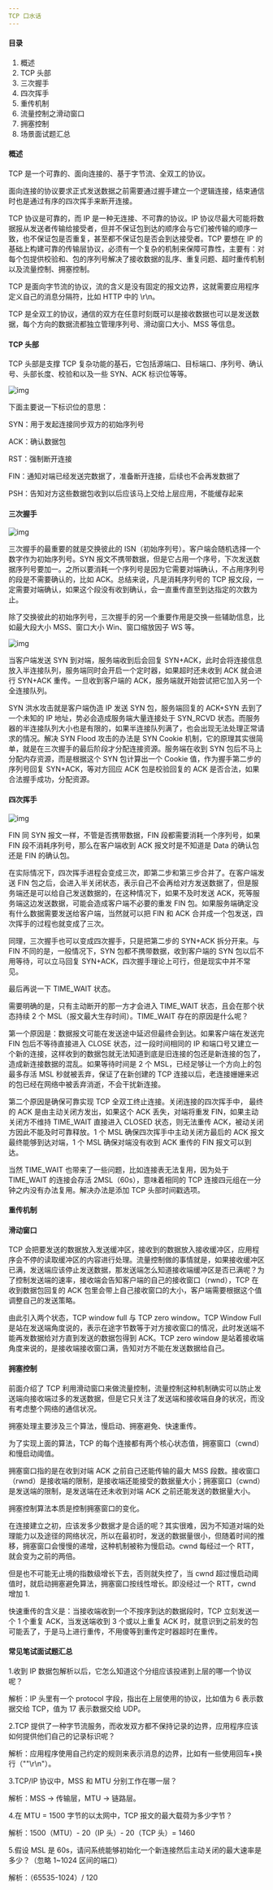 ```yaml
---
TCP 口水话
---
```


#### 目录

1. 概述
2. TCP 头部
3. 三次握手
4. 四次挥手
5. 重传机制
6. 流量控制之滑动窗口
7. 拥塞控制
8. 场景面试题汇总

#### 概述

TCP 是一个可靠的、面向连接的、基于字节流、全双工的协议。

面向连接的协议要求正式发送数据之前需要通过握手建立一个逻辑连接，结束通信时也是通过有序的四次挥手来断开连接。

TCP 协议是可靠的，而 IP 是一种无连接、不可靠的协议。IP 协议尽最大可能将数据报从发送者传输给接受者，但并不保证包到达的顺序会与它们被传输的顺序一致，也不保证包是否重复，甚至都不保证包是否会到达接受者。TCP 要想在 IP 的基础上构建可靠的传输层协议，必须有一个复杂的机制来保障可靠性，主要有：对每个包提供校验和、包的序列号解决了接收数据的乱序、重复问题、超时重传机制以及流量控制、拥塞控制。

TCP 是面向字节流的协议，流的含义是没有固定的报文边界，这就需要应用程序定义自己的消息分隔符，比如 HTTP 中的 \r\n。

TCP 是全双工的协议，通信的双方在任意时刻既可以是接收数据也可以是发送数据，每个方向的数据流都独立管理序列号、滑动窗口大小、MSS 等信息。

#### TCP 头部

TCP 头部是支撑 TCP 复杂功能的基石，它包括源端口、目标端口、序列号、确认号、头部长度、校验和以及一些 SYN、ACK 标识位等等。

![img](https://user-gold-cdn.xitu.io/2019/9/27/16d702629b61cbcc?imageView2/0/w/1280/h/960/format/webp/ignore-error/1)

下面主要说一下标识位的意思：

SYN：用于发起连接同步双方的初始序列号

ACK：确认数据包

RST：强制断开连接

FIN：通知对端已经发送完数据了，准备断开连接，后续也不会再发数据了

PSH：告知对方这些数据包收到以后应该马上交给上层应用，不能缓存起来

#### 三次握手

![img](https://i.loli.net/2020/07/15/tix53GJq2dLgpsh.jpg)

三次握手的最重要的就是交换彼此的 ISN（初始序列号）。客户端会随机选择一个数字作为初始序列号。SYN 报文不携带数据，但是它占用一个序号，下次发送数据序列号要加一。之所以要消耗一个序列号是因为它需要对端确认，不占用序列号的段是不需要确认的，比如 ACK。总结来说，凡是消耗序列号的 TCP 报文段，一定需要对端确认，如果这个段没有收到确认，会一直重传直至到达指定的次数为止。

除了交换彼此的初始序列号，三次握手的另一个重要作用是交换一些辅助信息，比如最大段大小 MSS、窗口大小 Win、窗口缩放因子 WS 等。

![img](https://i.loli.net/2020/07/15/vPrqH8C3cd9gn5K.jpg)

当客户端发送 SYN 到对端，服务端收到后会回复 SYN+ACK，此时会将连接信息放入半连接队列，服务端同时会开启一个定时器，如果超时还未收到 ACK 就会进行 SYN+ACK 重传。一旦收到客户端的 ACK，服务端就开始尝试把它加入另一个全连接队列。

SYN 洪水攻击就是客户端伪造 IP 发送 SYN 包，服务端回复的 ACK+SYN 去到了一个未知的 IP 地址，势必会造成服务端大量连接处于 SYN_RCVD 状态。而服务器的半连接队列大小也是有限的，如果半连接队列满了，也会出现无法处理正常请求的情况。解决 SYN Flood 攻击的办法是 SYN Cookie 机制，它的原理其实很简单，就是在三次握手的最后阶段才分配连接资源。服务端在收到 SYN 包后不马上分配内存资源，而是根据这个 SYN 包计算出一个 Cookie 值，作为握手第二步的序列号回复 SYN+ACK，等对方回应 ACK 包是校验回复的 ACK 是否合法，如果合法握手成功，分配资源。

#### 四次挥手

![img](https://i.loli.net/2020/07/15/nHAtjNGDKZbO1UQ.jpg)

FIN 同 SYN 报文一样，不管是否携带数据，FIN 段都需要消耗一个序列号，如果 FIN 段不消耗序列号，那么在客户端收到 ACK 报文时是不知道是 Data 的确认包还是 FIN 的确认包。

在实际情况下，四次挥手进程会变成三次，即第二步和第三步合并了。在客户端发送 FIN 包之后，会进入半关闭状态，表示自己不会再给对方发送数据了，但是服务端还是可以给自己发送数据的，在这种情况下，如果不及时发送 ACK，死等服务端这边发送数据，可能会造成客户端不必要的重发 FIN 包。如果服务端确定没有什么数据需要发送给客户端，当然就可以把 FIN 和 ACK 合并成一个包发送，四次挥手的过程也就变成了三次。

同理，三次握手也可以变成四次握手，只是把第二步的 SYN+ACK 拆分开来。与 FIN 不同的是，一般情况下，SYN 包都不携带数据，收到客户端的 SYN 包以后不用等待，可以立马回复 SYN+ACK，四次握手理论上可行，但是现实中并不常见。

最后再说一下 TIME_WAIT 状态。

需要明确的是，只有主动断开的那一方才会进入 TIME_WAIT 状态，且会在那个状态持续 2 个 MSL（报文最大生存时间）。TIME_WAIT 存在的原因是什么呢？

第一个原因是：数据报文可能在发送途中延迟但最终会到达。如果客户端在发送完 FIN 包后不等待直接进入 CLOSE 状态，过一段时间相同的 IP 和端口号又建立一个新的连接，这样收到的数据包就无法知道到底是旧连接的包还是新连接的包了，造成新连接数据的混乱。如果等待时间是 2 个 MSL，已经足够让一个方向上的包最多存活 MSL 秒就被丢弃，保证了在新创建的 TCP 连接以后，老连接姗姗来迟的包已经在网络中被丢弃消逝，不会干扰新连接。

第二个原因是确保可靠实现 TCP 全双工终止连接。关闭连接的四次挥手中， 最终的 ACK 是由主动关闭方发出，如果这个 ACK 丢失，对端将重发 FIN，如果主动关闭方不维持 TIME_WAIT 直接进入 CLOSED 状态，则无法重传 ACK，被动关闭方因此不能及时可靠释放。1 个 MSL 确保四次挥手中主动关闭方最后的 ACK 报文最终能够到达对端，1 个 MSL 确保对端没有收到 ACK 重传的 FIN 报文可以到达。

当然 TIME_WAIT 也带来了一些问题，比如连接表无法复用，因为处于 TIME_WAIT 的连接会存活 2MSL（60s），意味着相同的 TCP 连接四元组在一分钟之内没有办法复用。解决办法是添加 TCP 头部时间戳选项。

#### 重传机制

#### 滑动窗口

TCP 会把要发送的数据放入发送缓冲区，接收到的数据放入接收缓冲区，应用程序会不停的读取缓冲区的内容进行处理。流量控制做的事情就是，如果接收缓冲区已满，发送端应该停止发送数据，那发送端怎么知道接收端缓冲区是否已满呢？为了控制发送端的速率，接收端会告知客户端的自己的接收窗口（rwnd），TCP 在收到数据包回复的 ACK 包里会带上自己接收窗口的大小，客户端需要根据这个值调整自己的发送策略。

由此引入两个状态，TCP window full 与 TCP zero window。TCP Window Full 是站在发送端角度说的，表示在途字节数等于对方接收窗口的情况，此时发送端不能再发数据给对方直到发送的数据包得到 ACK。TCP zero window 是站着接收端角度来说的，是接收端接收窗口满，告知对方不能在发送数据给自己。

#### 拥塞控制

前面介绍了 TCP 利用滑动窗口来做流量控制，流量控制这种机制确实可以防止发送端向接收端过多的发送数据，但是它只关注了发送端和接收端自身的状况，而没有考虑整个网络的通信状况。

拥塞处理主要涉及三个算法，慢启动、拥塞避免、快速重传。

为了实现上面的算法，TCP 的每个连接都有两个核心状态值，拥塞窗口（cwnd）和慢启动阈值。

拥塞窗口指的是在收到对端 ACK 之前自己还能传输的最大 MSS 段数。接收窗口（rwnd）是接收端的限制，是接收端还能接受的数据量大小；拥塞窗口（cwnd）是发送端的限制，是发送端在还未收到对端 ACK 之前还能发送的数据量大小。

拥塞控制算法本质是控制拥塞窗口的变化。

在连接建立之初，应该发多少数据才是合适的呢？其实很难，因为不知道对端的处理能力以及途径的网络状况，所以在最初时，发送的数据量很小，但随着时间的推移，拥塞窗口会慢慢的递增，这种机制被称为慢启动。cwnd 每经过一个 RTT，就会变为之前的两倍。

但是也不可能无止境的指数级增长下去，否则就失控了，当 cwnd 超过慢启动阈值时，就启动拥塞避免算法，拥塞窗口按线性增长。即没经过一个 RTT，cwnd 增加 1.

快速重传的含义是：当接收端收到一个不按序到达的数据段时，TCP 立刻发送一个 1 个重复 ACK，当发送端收到 3 个或以上重复 ACK 时，就意识到之前发的包可能丢了，于是马上进行重传，不用傻等到重传定时器超时在重传。

#### 常见笔试面试题汇总

1.收到 IP 数据包解析以后，它怎么知道这个分组应该投递到上层的哪一个协议呢？

解析：IP 头里有一个 protocol 字段，指出在上层使用的协议，比如值为 6 表示数据交给 TCP，值为 17 表示数据交给 UDP。

2.TCP 提供了一种字节流服务，而收发双方都不保持记录的边界，应用程序应该如何提供他们自己的记录标识呢？

解析：应用程序使用自己约定的规则来表示消息的边界，比如有一些使用回车+换行（""\r\n"）。

3.TCP/IP 协议中，MSS 和 MTU 分别工作在哪一层？

解析：MSS -> 传输层，MTU -> 链路层。

4.在 MTU = 1500 字节的以太网中，TCP 报文的最大载荷为多少字节？

解析：1500（MTU）- 20（IP 头）- 20（TCP 头）= 1460

5.假设 MSL 是 60s，请问系统能够初始化一个新连接然后主动关闭的最大速率是多少？（忽略 1~1024 区间的端口）

解析：（65535-1024）/ 120

